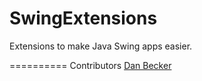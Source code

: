 SwingExtensions
==========

Extensions to make Java Swing apps easier.

==========
Contributors
   <a href="mailto:dan@danbecker.info">Dan Becker</a>